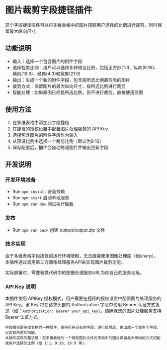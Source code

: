 # 图片裁剪字段捷径插件

这个字段捷径插件可以将多维表格中的图片按照用户选择的比例进行裁剪，同时保留最大纵向尺寸。

## 功能说明

- 输入：选择一个包含图片的附件字段
- 选择裁剪比例：用户可以选择多种预设比例，包括正方形(1:1)、纵向(9:16)、横向(16:9)、经典(4:3)和宽屏(21:9)
- 输出：生成一个新的附件字段，包含按所选比例裁剪后的图片
- 裁剪方式：保留图片的最大纵向尺寸，按所选比例进行裁剪
- 智能处理：如果原图已经是所选比例，则不进行裁剪，直接使用原图

## 使用方法

1. 在多维表格中添加此字段捷径
2. 在捷径的授权设置中配置图片处理服务的 API Key
3. 选择包含图片的附件字段作为输入
4. 从预设比例中选择一个裁剪比例（默认为9:16）
5. 保存配置后，插件会自动处理图片并输出到新字段

## 开发说明

### 开发环境准备

- Run `npm install` 安装依赖
- Run `npm start` 启动本地服务
- Run `npm run dev` 测试执行函数

### 发布

- Run `npm run pack` 创建 output/output.zip 文件

### 技术实现

由于多维表格字段捷径的运行环境限制，无法直接使用图像处理库（如sharp）。本插件通过调用第三方图像处理服务API来实现图片裁剪功能。

实际部署时，需要替换代码中的图像处理服务URL为你自己的服务地址。

### API Key 说明

本插件使用 APIKey 授权模式，用户需要在捷径的授权设置中配置图片处理服务的 API Key。该 Key 将在请求头部的 Authorization 字段中使用 Bearer 认证方式发送（如：`Authorization: Bearer your_api_key`）。请确保您的图片处理服务支持 Bearer 认证方式。

```
字段捷径是多维表格的一种插件，支持引用已有的字段，进行处理后，输出成一个或多个字段，以实现所需的功能。
本插件实现的需求是：将多维表格的一个储存图片文件的字段中的图片保留最大纵向的方式切割成用户选择的比例（如 1:1、9:16、16:9 等）。
```